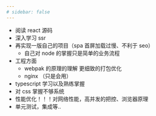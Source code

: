 ```yaml
---
# sidebar: false
---
```


- 阅读 react 源码
- 深入学习 ssr
- 再实现一版自己的项目（spa 首屏加载过慢、不利于 seo）
  - 自己对 node 的掌握只是简单的业务流程
- 工程方面
  - webpak 的原理的理解 更细致的打包优化
  - nginx （只是会用）
- typescript 学习以及熟练掌握
- 对 css 掌握不够系统
- 性能优化！！！对网络性能，高并发的把控、浏览器原理
- 单元测试，集成等..

